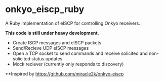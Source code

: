 onkyo_eiscp_ruby
================

A Ruby implementation of eISCP for controlling Onkyo receivers.

**This code is still under heavy development.**
  * Create ISCP messages and eISCP packets
  * Send/Recieve UDP eISCP messages
  * Open a TCP socket to send commands and receive solicited and non-solicited status updates.
  * Mock reciever (currently only responds to discovery)

**Inspired by https://github.com/miracle2k/onkyo-eiscp
